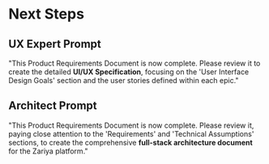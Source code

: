 # **Next Steps**

## **UX Expert Prompt**
"This Product Requirements Document is now complete. Please review it to create the detailed **UI/UX Specification**, focusing on the 'User Interface Design Goals' section and the user stories defined within each epic."

## **Architect Prompt**
"This Product Requirements Document is now complete. Please review it, paying close attention to the 'Requirements' and 'Technical Assumptions' sections, to create the comprehensive **full-stack architecture document** for the Zariya platform."